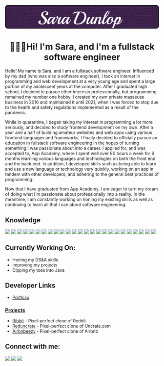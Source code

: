 <img src="https://github.com/Risclover/Risclover/blob/main/github-header-image%20(20).png" />
<h1 align="center">👩🏻‍💻Hi! I'm Sara, and I'm a fullstack software engineer</h1>
<p align="left">Hello! My name is Sara, and I am a fullstack software engineer. Influenced by my dad (who was also a software engineer), I took an interest in programming and web development at a very young age and spent a large portion of my adolescent years at the computer. After I graduated high school, I decided to pursue other interests professionally, but programming remained my number one hobby. I created my own private masseuse business in 2016 and maintained it until 2021, when I was forced to stop due to the health and safety regulations implemented as a result of the pandemic. 

While in quarantine, I began taking my interest in programming a lot more seriously, and decided to study frontend development on my own. After a year and a half of building amateur websites and web apps using various frontend languages and frameworks, I finally decided to officially pursue an education in fullstack software engineering in the hopes of turning something I was passionate about into a career. I applied for, and was accepted to, App Academy, where I spent well over 80 hours a week for 6 months learning various languages and technologies on both the front end and the back end. In addition, I developed skills such as being able to learn and use a new language or technology very quickly, working on an app in tandem with other developers, and adhering to the general best practices of programming.

Now that I have graduated from App Academy, I am eager to turn my dream of doing what I'm passionate about professionally into a reality. In the meantime, I am constantly working on honing my existing skills as well as continuing to learn all that I can about software engineering.</p>
<h2>Knowledge</h2>
<p align="left"><img src="https://img.shields.io/badge/html5-%23E34F26.svg?style=for-the-badge&logo=html5&logoColor=white" /> <img src="https://img.shields.io/badge/css3-%231572B6.svg?style=for-the-badge&logo=css3&logoColor=white" /> <img src="https://img.shields.io/badge/javascript-%23323330.svg?style=for-the-badge&logo=javascript&logoColor=%23F7DF1E" /> <img src="https://img.shields.io/badge/python-3670A0?style=for-the-badge&logo=python&logoColor=ffdd54" /> <img src="https://img.shields.io/badge/jquery-%230769AD.svg?style=for-the-badge&logo=jquery&logoColor=white" /> <img src="https://img.shields.io/badge/react-%2320232a.svg?style=for-the-badge&logo=react&logoColor=%2361DAFB" /> <img src="https://img.shields.io/badge/redux-%23593d88.svg?style=for-the-badge&logo=redux&logoColor=white" /> <img src="https://img.shields.io/badge/express.js-%23404d59.svg?style=for-the-badge&logo=express&logoColor=%2361DAFB" /> <img src="https://img.shields.io/badge/Sequelize-52B0E7?style=for-the-badge&logo=Sequelize&logoColor=white" /> <img src="https://img.shields.io/badge/flask-%23000.svg?style=for-the-badge&logo=flask&logoColor=white" /> <img src="https://img.shields.io/badge/mysql-%2300f.svg?style=for-the-badge&logo=mysql&logoColor=white" /> <img src="https://img.shields.io/badge/postgres-%23316192.svg?style=for-the-badge&logo=postgresql&logoColor=white" /> <img src="https://img.shields.io/badge/sqlite-%2307405e.svg?style=for-the-badge&logo=sqlite&logoColor=white" /> <img src="https://img.shields.io/badge/AWS-%23FF9900.svg?style=for-the-badge&logo=amazon-aws&logoColor=white" /> <img src="https://img.shields.io/badge/jinja-white.svg?style=for-the-badge&logo=jinja&logoColor=black" /> <img src="https://img.shields.io/badge/Socket.io-black?style=for-the-badge&logo=socket.io&badgeColor=010101" /> <img src="https://img.shields.io/badge/bootstrap-%23563D7C.svg?style=for-the-badge&logo=bootstrap&logoColor=white" /> <img src="https://img.shields.io/badge/git-%23F05033.svg?style=for-the-badge&logo=git&logoColor=white" /> <img src="https://img.shields.io/badge/node.js-6DA55F?style=for-the-badge&logo=node.js&logoColor=white" /> <img src="https://img.shields.io/badge/NPM-%23CB3837.svg?style=for-the-badge&logo=npm&logoColor=white" /> <img src="https://img.shields.io/badge/webpack-%238DD6F9.svg?style=for-the-badge&logo=webpack&logoColor=black" /> <img src="https://img.shields.io/badge/docker-%230db7ed.svg?style=for-the-badge&logo=docker&logoColor=white" /> <img src="https://img.shields.io/badge/github-%23121011.svg?style=for-the-badge&logo=github&logoColor=white" /> <img src="https://img.shields.io/badge/heroku-%23430098.svg?style=for-the-badge&logo=heroku&logoColor=white" /> <img src="https://img.shields.io/badge/Render-%46E3B7.svg?style=for-the-badge&logo=render&logoColor=white" /></p>

<h2>Currently Working On:</h2>
<ul>
  <li>Honing my DS&A skills</li>
  <li>Improving my projects</li>
  <li>Dipping my toes into Java</li>
 </ul>

<h2>Developer Links</h2>
<ul><li><a href="">Portfolio</li></ul>
<h3>Projects</h3>
<ul>
  <li><a href="https://github.com/Risclover/ribbit" target="_blank">Ribbit</a> - Pixel-perfect clone of Reddit</li>
  <li><a href="https://github.com/g-wn/uncrate-clone" target="_blank">Reduncrate</a> - Pixel-perfect clone of Uncrate.com</li>
  <li><a href="https://github.com/Risclover/API-project" target="_blank">Airbnbeezy</a> - Pixel-perfect clone of Airbnb</li>
</ul>

<h2 align="left">Connect with me:</h2>
<a href="https://www.linkedin.com/in/sara-dunlop" target="_blank"><img src="https://img.shields.io/badge/linkedin-%230077B5.svg?style=for-the-badge&logo=linkedin&logoColor=white" /></a> <a href="https://angel.co/u/sara-dunlop-1" target="_blank"><img src="https://img.shields.io/badge/AngelList-%23D4D4D4.svg?style=for-the-badge&logo=AngelList&logoColor=black" /></a> <a href="mailto:sara091592@gmail.com"><img src="https://img.shields.io/badge/Email-D14836?style=for-the-badge&logo=gmail&logoColor=white" /></a>
